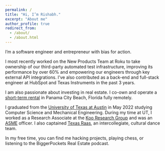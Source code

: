 ```yaml
---
permalink: /
title: "Hi, I’m Rishabh."
excerpt: "About me"
author_profile: true
redirect_from: 
  - /about/
  - /about.html
---
```


I’m a software engineer and entrepreneur with bias for action.

I most recently worked on the New Products Team at Roku to take ownership of our third-party automated test infrastructure, improving its performance by over 60% and empowering our engineers through key external API integrations. I’ve also contributed as a back-end and full-stack engineer at HubSpot and Texas Instruments in the past 3 years.

I am also passionate about investing in real estate. I co-own and operate a [short-term rental](/real-estate/real-estate-1/) in Panama City Beach, Florida fully remotely.

I graduated from the [University of Texas at Austin](https://www.utexas.edu/) in May 2022 studying Computer Science and Mechanical Engineering. During my time at UT, I worked as a Research Associate at the [Koo Research Group](https://www.me.utexas.edu/people/faculty-directory/koo) and was an [ASME](https://www.utasme.org/) officer. I also captained [Texas Raas](/art/art-1/), an intercollegiate, cultural dance team.

In my free time, you can find me hacking projects, playing chess, or listening to the BiggerPockets Real Estate podcast.